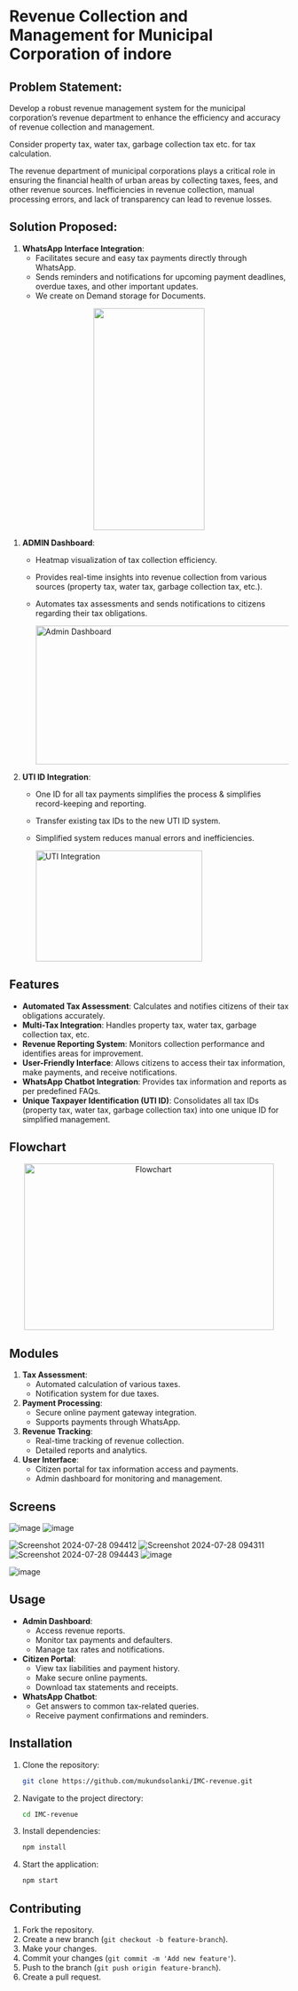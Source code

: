 # Revenue Collection and Management for Municipal Corporation of indore 

## Problem Statement:
  Develop a robust revenue management system for the municipal corporation’s revenue department to enhance the efficiency and accuracy of revenue collection and management.

  Consider property tax, water tax, garbage collection tax etc. for tax calculation.

  The revenue department of municipal corporations plays a critical role in ensuring the financial health of urban areas by collecting taxes, fees, and other revenue sources. Inefficiencies in revenue collection, manual processing errors, and lack of transparency can lead to revenue losses.

## Solution Proposed:
1. **WhatsApp Interface Integration**:
    - Facilitates secure and easy tax payments directly through WhatsApp.
    - Sends reminders and notifications for upcoming payment deadlines, overdue taxes, and other important updates.
    - We create on Demand storage for Documents.

<p align="center">
    <img src="https://github.com/user-attachments/assets/6133e66c-74dd-47fe-bfad-961db08fbe2b" height="400" width="200">
</p>    


1. **ADMIN Dashboard**:
    - Heatmap visualization of tax collection efficiency.
    - Provides real-time insights into revenue collection from various sources (property tax, water tax, garbage collection tax, etc.).
    - Automates tax assessments and sends notifications to citizens regarding their tax obligations.

      <img src="https://github.com/user-attachments/assets/868ba40b-adeb-410b-8107-1cf8d6ba8a0c" alt="Admin Dashboard" height="250" width="600">

2. **UTI ID Integration**:
    - One ID for all tax payments simplifies the process & simplifies record-keeping and reporting.
    - Transfer existing tax IDs to the new UTI ID system.
    - Simplified system reduces manual errors and inefficiencies.

      <img src="https://github.com/user-attachments/assets/ae751a5f-bb9f-4379-a990-b1463c6f144e" alt="UTI Integration" height="200" width="300">


## Features
- **Automated Tax Assessment**: Calculates and notifies citizens of their tax obligations accurately.
- **Multi-Tax Integration**: Handles property tax, water tax, garbage collection tax, etc.
- **Revenue Reporting System**: Monitors collection performance and identifies areas for improvement.
- **User-Friendly Interface**: Allows citizens to access their tax information, make payments, and receive notifications.
- **WhatsApp Chatbot Integration**: Provides tax information and reports as per predefined FAQs.
- **Unique Taxpayer Identification (UTI ID)**: Consolidates all tax IDs (property tax, water tax, garbage collection tax) into one unique ID for simplified management.

## Flowchart
<p align="center">
    <img src="https://github.com/user-attachments/assets/ed2dbe7c-e3bd-4c16-b15c-d4dc9ec46c76" alt="Flowchart" height="300" width="450">
</p>
  
## Modules
1. **Tax Assessment**:
    - Automated calculation of various taxes.
    - Notification system for due taxes.
2. **Payment Processing**:
    - Secure online payment gateway integration.
    - Supports payments through WhatsApp.
3. **Revenue Tracking**:
    - Real-time tracking of revenue collection.
    - Detailed reports and analytics.
4. **User Interface**:
    - Citizen portal for tax information access and payments.
    - Admin dashboard for monitoring and management.
## Screens
![image](https://github.com/user-attachments/assets/ef275d79-9adb-4e6e-995c-57e005b108f7)
![image](https://github.com/user-attachments/assets/e3454df6-68fa-4e31-8037-78fb25f75db0)


![Screenshot 2024-07-28 094412](https://github.com/user-attachments/assets/9f14f8af-a242-43f4-8fc4-063e283a4885)
![Screenshot 2024-07-28 094311](https://github.com/user-attachments/assets/3ba6d3b9-3663-48c0-9d27-920d649dc40f)
![Screenshot 2024-07-28 094443](https://github.com/user-attachments/assets/e4ecef41-7c23-43c6-bd6f-6981109f613c)
![image](https://github.com/user-attachments/assets/4f2f9378-194e-4055-9239-27034728a63d)

![image](https://github.com/user-attachments/assets/21f85471-85ba-43db-a552-6fe613db6e3f)




## Usage
- **Admin Dashboard**: 
    - Access revenue reports.
    - Monitor tax payments and defaulters.
    - Manage tax rates and notifications.
- **Citizen Portal**: 
    - View tax liabilities and payment history.
    - Make secure online payments.
    - Download tax statements and receipts.
- **WhatsApp Chatbot**: 
    - Get answers to common tax-related queries.
    - Receive payment confirmations and reminders.

## Installation
1. Clone the repository:
    ```bash
    git clone https://github.com/mukundsolanki/IMC-revenue.git
    ```
2. Navigate to the project directory:
    ```bash
    cd IMC-revenue
    ```
3. Install dependencies:
    ```bash
    npm install
    ```
4. Start the application:
    ```bash
    npm start
    ```
    
## Contributing
1. Fork the repository.
2. Create a new branch (`git checkout -b feature-branch`).
3. Make your changes.
4. Commit your changes (`git commit -m 'Add new feature'`).
5. Push to the branch (`git push origin feature-branch`).
6. Create a pull request.


    
 
